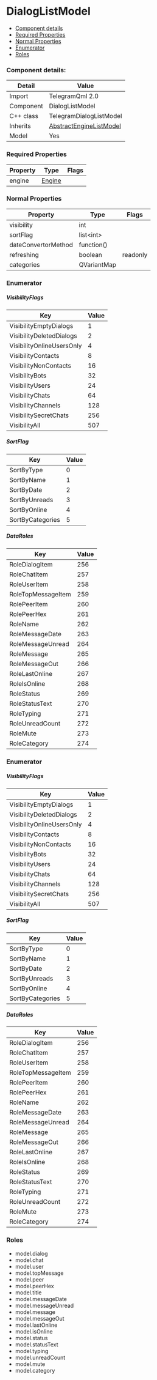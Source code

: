 # DialogListModel

 * [Component details](#component-details)
 * [Required Properties](#required-properties)
 * [Normal Properties](#normal-properties)
 * [Enumerator](#enumerator)
 * [Roles](#roles)


### Component details:

|Detail|Value|
|------|-----|
|Import|TelegramQml 2.0|
|Component|DialogListModel|
|C++ class|TelegramDialogListModel|
|Inherits|[AbstractEngineListModel](abstractenginelistmodel.md)|
|Model|Yes|


### Required Properties

|Property|Type|Flags|
|--------|----|-----|
|engine|[Engine](engine.md)||


### Normal Properties

|Property|Type|Flags|
|--------|----|-----|
|visibility|int||
|sortFlag|list&lt;int&gt;||
|dateConvertorMethod|function()||
|refreshing|boolean|readonly|
|categories|QVariantMap||


### Enumerator


##### VisibilityFlags

|Key|Value|
|---|-----|
|VisibilityEmptyDialogs|1|
|VisibilityDeletedDialogs|2|
|VisibilityOnlineUsersOnly|4|
|VisibilityContacts|8|
|VisibilityNonContacts|16|
|VisibilityBots|32|
|VisibilityUsers|24|
|VisibilityChats|64|
|VisibilityChannels|128|
|VisibilitySecretChats|256|
|VisibilityAll|507|

##### SortFlag

|Key|Value|
|---|-----|
|SortByType|0|
|SortByName|1|
|SortByDate|2|
|SortByUnreads|3|
|SortByOnline|4|
|SortByCategories|5|

##### DataRoles

|Key|Value|
|---|-----|
|RoleDialogItem|256|
|RoleChatItem|257|
|RoleUserItem|258|
|RoleTopMessageItem|259|
|RolePeerItem|260|
|RolePeerHex|261|
|RoleName|262|
|RoleMessageDate|263|
|RoleMessageUnread|264|
|RoleMessage|265|
|RoleMessageOut|266|
|RoleLastOnline|267|
|RoleIsOnline|268|
|RoleStatus|269|
|RoleStatusText|270|
|RoleTyping|271|
|RoleUnreadCount|272|
|RoleMute|273|
|RoleCategory|274|




### Enumerator


##### VisibilityFlags

|Key|Value|
|---|-----|
|VisibilityEmptyDialogs|1|
|VisibilityDeletedDialogs|2|
|VisibilityOnlineUsersOnly|4|
|VisibilityContacts|8|
|VisibilityNonContacts|16|
|VisibilityBots|32|
|VisibilityUsers|24|
|VisibilityChats|64|
|VisibilityChannels|128|
|VisibilitySecretChats|256|
|VisibilityAll|507|

##### SortFlag

|Key|Value|
|---|-----|
|SortByType|0|
|SortByName|1|
|SortByDate|2|
|SortByUnreads|3|
|SortByOnline|4|
|SortByCategories|5|

##### DataRoles

|Key|Value|
|---|-----|
|RoleDialogItem|256|
|RoleChatItem|257|
|RoleUserItem|258|
|RoleTopMessageItem|259|
|RolePeerItem|260|
|RolePeerHex|261|
|RoleName|262|
|RoleMessageDate|263|
|RoleMessageUnread|264|
|RoleMessage|265|
|RoleMessageOut|266|
|RoleLastOnline|267|
|RoleIsOnline|268|
|RoleStatus|269|
|RoleStatusText|270|
|RoleTyping|271|
|RoleUnreadCount|272|
|RoleMute|273|
|RoleCategory|274|


### Roles

* model.dialog
* model.chat
* model.user
* model.topMessage
* model.peer
* model.peerHex
* model.title
* model.messageDate
* model.messageUnread
* model.message
* model.messageOut
* model.lastOnline
* model.isOnline
* model.status
* model.statusText
* model.typing
* model.unreadCount
* model.mute
* model.category

